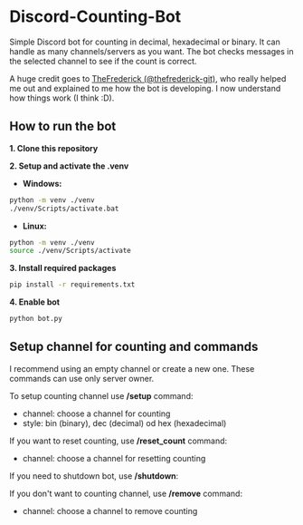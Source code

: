 # Discord-Counting-Bot

Simple Discord bot for counting in decimal, hexadecimal or binary. It can handle as many channels/servers as you want.
The bot checks messages in the selected channel to see if the count is correct.

A huge credit goes to [TheFrederick (@thefrederick-git)](https://github.com/thefrederick-git), who really helped me out and explained to me how the bot is developing. I now understand how things work (I think :D).


## How to run the bot
**1. Clone this repository**

**2. Setup and activate the .venv**

- **Windows:**
```bash
python -m venv ./venv
./venv/Scripts/activate.bat
```
- **Linux:**
```bash
python -m venv ./venv
source ./venv/Scripts/activate
```
**3. Install required packages**
```bash
pip install -r requirements.txt
```
**4. Enable bot**
```bash
python bot.py
```

## Setup channel for counting and commands
I recommend using an empty channel or create a new one. These commands can use only server owner.

To setup counting channel use **/setup** command:
- channel: choose a channel for counting
- style: bin (binary), dec (decimal) od hex (hexadecimal)

If you want to reset counting, use **/reset_count** command:
- channel: choose a channel for resetting counting

If you need to shutdown bot, use **/shutdown**:

If you don't want to counting channel, use **/remove** command:
- channel: choose a channel to remove counting